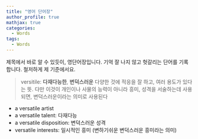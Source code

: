 ```yaml
---
title: "영어 단어장"
author_profile: true
mathjax: true
categories:
  - Words
tags:
  - Words
---
```

제목에서 바로 알 수 있듯이, 영단어장입니다. 기억 잘 나지 않고 헛갈리는 단어를 기록합니다. 철저하게 제 기준에서요.

> versitile: **다재다능한**, **변덕스러운**
다양한 것에 적응을 잘 하고, 여러 용도가 있다는 뜻. 
다만 이것이 개인이나 사물의 능력이 아니라 흥미, 성격을 서술하는데 사용되면, 변덕스러운이라는 의미로 사용된다

- a versatile artist
- a versatile talent: 다재다능
- a versatile disposition: 변덕스러운 성격
- versatile interests: 일시적인 흥미 (변하기쉬운 변덕스러운 흥미라는 의미)
